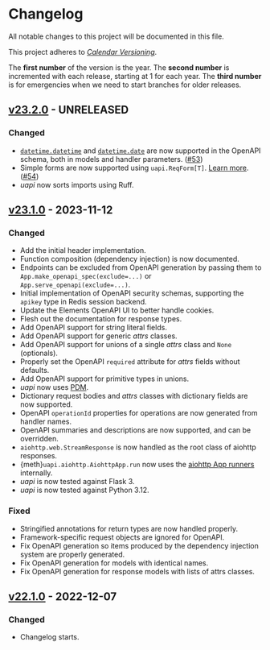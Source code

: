 # Changelog

All notable changes to this project will be documented in this file.

This project adheres to [_Calendar Versioning_](https://calver.org/).

The **first number** of the version is the year.
The **second number** is incremented with each release, starting at 1 for each year.
The **third number** is for emergencies when we need to start branches for older releases.

<!-- changelog follows -->

## [v23.2.0](https://github.com/tinche/uapi/compare/v23.1.0...HEAD) - UNRELEASED

### Changed

- [`datetime.datetime`](https://docs.python.org/3/library/datetime.html#datetime-objects) and [`datetime.date`](https://docs.python.org/3/library/datetime.html#date-objects) are now supported in the OpenAPI schema, both in models and handler parameters.
  ([#53](https://github.com/Tinche/uapi/pull/53))
- Simple forms are now supported using `uapi.ReqForm[T]`. [Learn more](handlers.md#forms).
  ([#54](https://github.com/Tinche/uapi/pull/54))
- _uapi_ now sorts imports using Ruff.

## [v23.1.0](https://github.com/tinche/uapi/compare/v22.1.0...v23.1.0) - 2023-11-12

### Changed

- Add the initial header implementation.
- Function composition (dependency injection) is now documented.
- Endpoints can be excluded from OpenAPI generation by passing them to `App.make_openapi_spec(exclude=...)` or `App.serve_openapi(exclude=...)`.
- Initial implementation of OpenAPI security schemas, supporting the `apikey` type in Redis session backend.
- Update the Elements OpenAPI UI to better handle cookies.
- Flesh out the documentation for response types.
- Add OpenAPI support for string literal fields.
- Add OpenAPI support for generic _attrs_ classes.
- Add OpenAPI support for unions of a single _attrs_ class and `None` (optionals).
- Properly set the OpenAPI `required` attribute for _attrs_ fields without defaults.
- Add OpenAPI support for primitive types in unions.
- _uapi_ now uses [PDM](https://pdm.fming.dev/latest/).
- Dictionary request bodies and _attrs_ classes with dictionary fields are now supported.
- OpenAPI `operationId` properties for operations are now generated from handler names.
- OpenAPI summaries and descriptions are now supported, and can be overridden.
- `aiohttp.web.StreamResponse` is now handled as the root class of aiohttp responses.
- {meth}`uapi.aiohttp.AiohttpApp.run` now uses the [aiohttp App runners](https://docs.aiohttp.org/en/stable/web_advanced.html#application-runners) internally.
- _uapi_ is now tested against Flask 3.
- _uapi_ is now tested against Python 3.12.

### Fixed

- Stringified annotations for return types are now handled properly.
- Framework-specific request objects are ignored for OpenAPI.
- Fix OpenAPI generation so items produced by the dependency injection system are properly generated.
- Fix OpenAPI generation for models with identical names.
- Fix OpenAPI generation for response models with lists of attrs classes.

## [v22.1.0](https://github.com/tinche/uapi/compare/63cd8336f229f3a007f8fce7e9791b22abaf75d9...v22.1.0) - 2022-12-07

### Changed

- Changelog starts.
